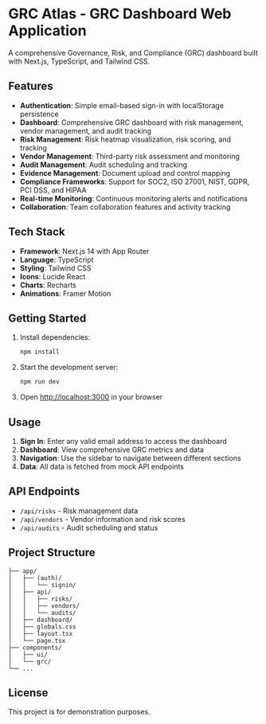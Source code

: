 # GRC Atlas - GRC Dashboard Web Application

A comprehensive Governance, Risk, and Compliance (GRC) dashboard built with Next.js, TypeScript, and Tailwind CSS.

## Features

- **Authentication**: Simple email-based sign-in with localStorage persistence
- **Dashboard**: Comprehensive GRC dashboard with risk management, vendor management, and audit tracking
- **Risk Management**: Risk heatmap visualization, risk scoring, and tracking
- **Vendor Management**: Third-party risk assessment and monitoring
- **Audit Management**: Audit scheduling and tracking
- **Evidence Management**: Document upload and control mapping
- **Compliance Frameworks**: Support for SOC2, ISO 27001, NIST, GDPR, PCI DSS, and HIPAA
- **Real-time Monitoring**: Continuous monitoring alerts and notifications
- **Collaboration**: Team collaboration features and activity tracking

## Tech Stack

- **Framework**: Next.js 14 with App Router
- **Language**: TypeScript
- **Styling**: Tailwind CSS
- **Icons**: Lucide React
- **Charts**: Recharts
- **Animations**: Framer Motion

## Getting Started

1. Install dependencies:
   ```bash
   npm install
   ```

2. Start the development server:
   ```bash
   npm run dev
   ```

3. Open [http://localhost:3000](http://localhost:3000) in your browser

## Usage

1. **Sign In**: Enter any valid email address to access the dashboard
2. **Dashboard**: View comprehensive GRC metrics and data
3. **Navigation**: Use the sidebar to navigate between different sections
4. **Data**: All data is fetched from mock API endpoints

## API Endpoints

- `/api/risks` - Risk management data
- `/api/vendors` - Vendor information and risk scores
- `/api/audits` - Audit scheduling and status

## Project Structure

```
├── app/
│   ├── (auth)/
│   │   └── signin/
│   ├── api/
│   │   ├── risks/
│   │   ├── vendors/
│   │   └── audits/
│   ├── dashboard/
│   ├── globals.css
│   ├── layout.tsx
│   └── page.tsx
├── components/
│   ├── ui/
│   └── grc/
└── ...
```

## License

This project is for demonstration purposes.
